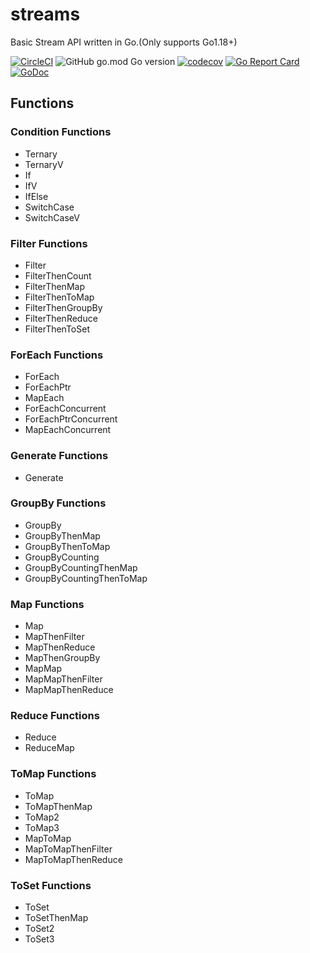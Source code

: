 # streams

Basic Stream API written in Go.(Only supports Go1.18+)

[![CircleCI](https://circleci.com/gh/go-the-way/streams/tree/main.svg?style=shield)](https://circleci.com/gh/go-the-way/streams/tree/main)
![GitHub go.mod Go version](https://img.shields.io/github/go-mod/go-version/go-the-way/streams)
[![codecov](https://codecov.io/gh/go-the-way/streams/branch/main/graph/badge.svg?token=8MAR3J959H)](https://codecov.io/gh/go-the-way/streams)
[![Go Report Card](https://goreportcard.com/badge/github.com/go-the-way/streams)](https://goreportcard.com/report/github.com/go-the-way/streams)
[![GoDoc](https://pkg.go.dev/badge/github.com/go-the-way/streams?status.svg)](https://pkg.go.dev/github.com/go-the-way/streams?tab=doc)

## Functions

### Condition Functions
- Ternary
- TernaryV
- If
- IfV
- IfElse
- SwitchCase
- SwitchCaseV

### Filter Functions
- Filter
- FilterThenCount
- FilterThenMap
- FilterThenToMap
- FilterThenGroupBy
- FilterThenReduce
- FilterThenToSet

### ForEach Functions
- ForEach
- ForEachPtr
- MapEach
- ForEachConcurrent
- ForEachPtrConcurrent
- MapEachConcurrent

### Generate Functions
- Generate

### GroupBy Functions
- GroupBy
- GroupByThenMap
- GroupByThenToMap
- GroupByCounting
- GroupByCountingThenMap
- GroupByCountingThenToMap

### Map Functions
- Map
- MapThenFilter
- MapThenReduce
- MapThenGroupBy
- MapMap
- MapMapThenFilter
- MapMapThenReduce

### Reduce Functions
- Reduce
- ReduceMap

### ToMap Functions
- ToMap
- ToMapThenMap
- ToMap2
- ToMap3
- MapToMap
- MapToMapThenFilter
- MapToMapThenReduce

### ToSet Functions
- ToSet
- ToSetThenMap
- ToSet2
- ToSet3